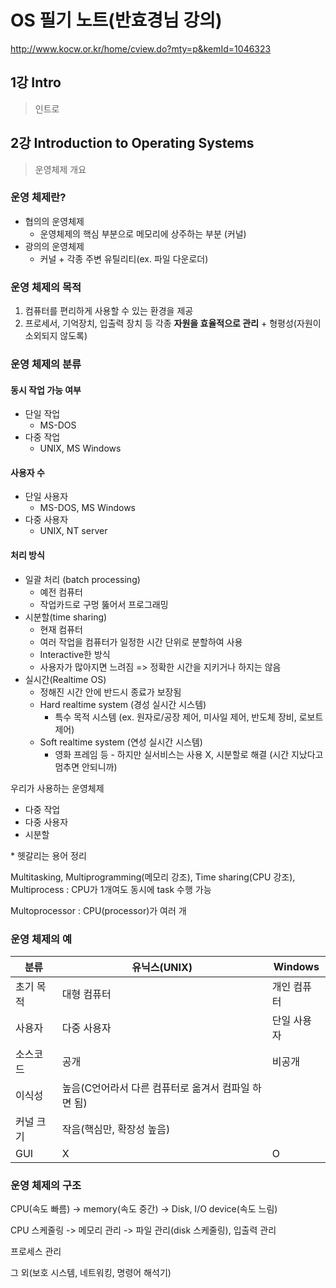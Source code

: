 # OS 필기 노트(반효경님 강의)

http://www.kocw.or.kr/home/cview.do?mty=p&kemId=1046323

## 1강 Intro

>  인트로



## 2강 Introduction to Operating Systems

> 운영체제 개요

### 운영 체제란?

- 협의의 운영체제
  - 운영체제의 핵심 부분으로 메모리에 상주하는 부분 (커널)
- 광의의 운영체제
  - 커널 + 각종 주변 유틸리티(ex. 파일 다운로더)



### 운영 체제의 목적

1. 컴퓨터를 편리하게 사용할 수 있는 환경을 제공
2. 프로세서, 기억장치, 입출력 장치 등 각종 **자원을 효율적으로 관리** + 형평성(자원이 소외되지 않도록)



### 운영 체제의 분류

#### 동시 작업 가능 여부

- 단일 작업
  - MS-DOS
- 다중 작업
  - UNIX, MS Windows

#### 사용자 수

- 단일 사용자
  -  MS-DOS, MS Windows
- 다중 사용자
  - UNIX, NT server

#### 처리 방식

- 일괄 처리 (batch processing)
  - 예전 컴퓨터
  - 작업카드로 구멍 뚫어서 프로그래밍
- 시분할(time sharing)
  - 현재 컴퓨터
  - 여러 작업을 컴퓨터가 일정한 시간 단위로 분할하여 사용
  - Interactive한 방식
  - 사용자가 많아지면 느려짐 => 정확한 시간을 지키거나 하지는 않음
- 실시간(Realtime OS)
  - 정해진 시간 안에 반드시 종료가 보장됨
  - Hard realtime system (경성 실시간 시스템)
    - 특수 목적 시스템 (ex. 원자로/공장 제어, 미사일 제어, 반도체 장비, 로보트 제어)
  - Soft realtime system (연성 실시간 시스템)
    - 영화 프레임 등 - 하지만 실서비스는 사용 X, 시분할로 해결 (시간 지났다고 멈추면 안되니까)

우리가 사용하는 운영체제

- 다중 작업
- 다중 사용자
- 시분할

\* 헷갈리는 용어 정리

Multitasking, Multiprogramming(메모리 강조), Time sharing(CPU 강조), Multiprocess : CPU가 1개여도 동시에 task 수행 가능

Multoprocessor : CPU(processor)가 여러 개



### 운영 체제의 예

| 분류      | 유닉스(UNIX)                                        | Windows     |
| --------- | --------------------------------------------------- | ----------- |
| 초기 목적 | 대형 컴퓨터                                         | 개인 컴퓨터 |
| 사용자    | 다중 사용자                                         | 단일 사용자 |
| 소스코드  | 공개                                                | 비공개      |
| 이식성    | 높음(C언어라서 다른 컴퓨터로 옮겨서 컴파일 하면 됨) |             |
| 커널 크기 | 작음(핵심만, 확장성 높음)                           |             |
| GUI       | X                                                   | O           |



### 운영 체제의 구조

CPU(속도 빠름) -> memory(속도 중간) -> Disk, I/O device(속도 느림)

CPU 스케줄링 -> 메모리 관리 -> 파일 관리(disk 스케줄링), 입출력 관리

프로세스 관리

그 외(보호 시스템, 네트워킹, 명령어 해석기)



